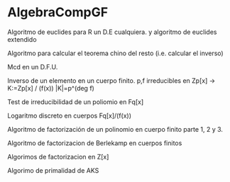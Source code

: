 # AlgebraCompGF

Algoritmo de euclides para R un D.E cualquiera. y algoritmo de euclides extendido

Algoritmo para calcular el teorema chino del resto (i.e. calcular el inverso)

Mcd en un D.F.U.


Inverso de un elemento en un cuerpo finito.
	p,f irreducibles en Zp[x] -> K:=Zp[x] / (f(x)) |K|=p^(deg f)



Test de irreducibilidad de un poliomio en Fq[x]

Logaritmo discreto en cuerpos Fq[x]/(f(x))



Algoritmo de factorización de un polinomio en cuerpo finito parte 1, 2 y 3.

Algoritmo de factorizacion de Berlekamp en cuerpos finitos 

Algorimos de factorizacion en Z[x]

Algorimo de primalidad de AKS
